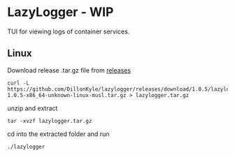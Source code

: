# LazyLogger - WIP

TUI for viewing logs of container services.

## Linux

Download release .tar.gz file from [releases](https://github.com/DillonKyle/lazylogger/releases)

```
curl -L https://github.com/DillonKyle/lazylogger/releases/download/1.0.5/lazylogger-1.0.5-x86_64-unknown-linux-musl.tar.gz > lazylogger.tar.gz
```

unzip and extract

```
tar -xvzf lazylogger.tar.gz
```

cd into the extracted folder and run

```
./lazylogger
```
